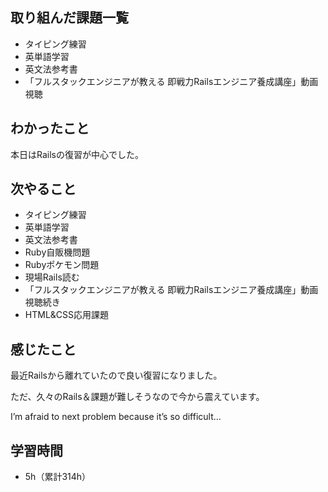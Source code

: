 ## 取り組んだ課題一覧
- タイピング練習
- 英単語学習
- 英文法参考書
- 「フルスタックエンジニアが教える 即戦力Railsエンジニア養成講座」動画視聴
## わかったこと
本日はRailsの復習が中心でした。
## 次やること
- タイピング練習
- 英単語学習
- 英文法参考書
- Ruby自販機問題
- Rubyポケモン問題
- 現場Rails読む
- 「フルスタックエンジニアが教える 即戦力Railsエンジニア養成講座」動画視聴続き
- HTML&CSS応用課題
## 感じたこと
最近Railsから離れていたので良い復習になりました。

ただ、久々のRails＆課題が難しそうなので今から震えています。

I’m afraid to next problem because it’s so difficult…

## 学習時間
- 5h（累計314h）
